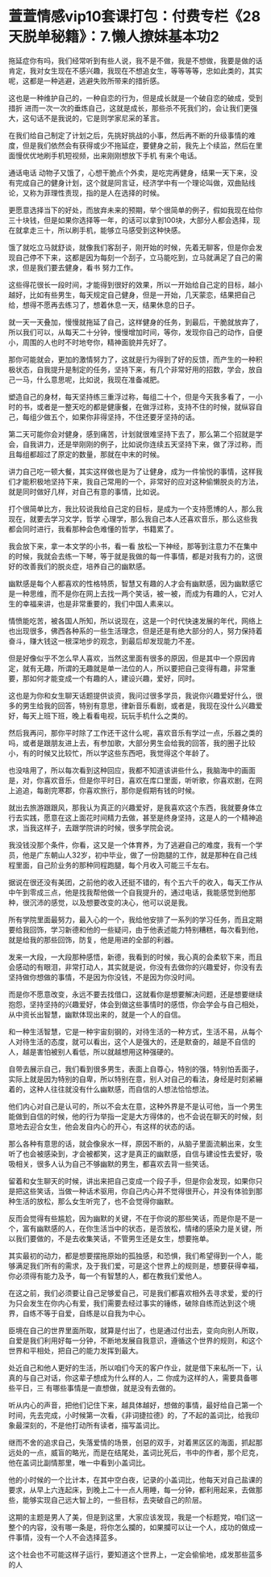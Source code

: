 # 萱萱情感vip10套课打包：付费专栏《28天脱单秘籍》：7.懒人撩妹基本功2

拖延症你有吗，我们经常听到有些人说，我不是不做，我是不想做，我要是做的话肯定，我对女生现在不感兴趣，我现在不想追女生，等等等等，忠如此类的，其实呢，这都是一种逃避，逃避失败所带来的措折感。

这也是一种维护自己的，一种自恋的行为，但是成长就是一个破自恋的破成，受到措折 进而一次一次的垂炼自己，这就是成长，那些杀不死我们的，会让我们更强大，这句话不是我说的，它是则学家尼采的革言。

在我们给自己制定了计划之后，先挑好挑战的小事，然后再不断的升级事情的难度，但是我们依然会有获得或少不拖延症，要健身之前，我先上个续监，然后在里面慢优优地刷手机短视频，出来刚刚想放下手机 有来个电话。

通话电话 动物子又饿了，心想干脆点个外卖，是吃完再健身，结果一天下来，没有完成自己的健身计划，这个就是同言证，经济学中有一个理论叫做，双曲贴线论，又称为菲理性责现，指的是人在选择的时候。

更愿意选择当下的好处，而放弃未来的预期，举个很简单的例子，假如我现在给你三十块钱，但是如果你选择等一年，的话可以拿到100块，大部分人都会选择，现在就拿走三十，所以刷手机，能够立马感受到这种快感。

饿了就吃立马就舒谈，就像我们客刮子，刚开始的时候，先着无聊客，但是你会发现自己停不下来，这都是因为每刻一个刮子，立马能吃到，立马就满足了自己的需求，但是我们要去健身，看书 努力工作。

这些得花很长一段时间，才能得到很好的效果，所以一开始给自己定的目标，越小越好，比如有些男生，每天规定自己健身，但是一开始，几天蒙恋，结果把自己给，想得不愿再去练习了，想着休息一天，结果休息的日子。

就一天一天叠加，慢慢就拖延了自己，这样健身的任务，到最后，干脆就放弃了，所以我们可以，从每天二十分钟，慢慢增加时间，等你，发现你自己的动作，自便小，周围的人也时不时地夸你，精神面貌并先好了。

那你可能就会，更加的激情努力了，这就是行为得到了好的反馈，而产生的一种积极状态，自我提升是制定的任务，坚持下来，有几个非常好用的招数，学会，放自己一马，什么意思呢，比如说，我现在准备减肥。

塑造自己的身材，每天坚持练三重浮过称，每组二十个，但是今天我多看了，一小时的书，或者是一整天吃的都是健康餐，在做浮过称，支持不住的时候，就纵容自己，每组少做五个，如果你非得坚持，不住还要牙坚持的话。

第二天可能你会对健身，感到痛苦，计划就很难坚持下去了，那么第二个招就是学会，自我讲力，还是举刚刚的例子，比如说你连续五天坚持下来，做了浮过称，而且每组都超过了原定的数量，那就在中末的时候。

讲力自己吃一顿大餐，其实这样做也是为了让健身，成为一件愉悦的事情，这样我们才能积极地坚持下来，我自己常用的一个，非常好的应对这种偷懒脱炎的方法，就是同时做好几样，对自己有意的事情，比如说。

打个很简单比方，我比较说我给自己定的目标，是成为一个支持愿博的人，那么我现在，就要去学习文学，哲学 心理学，那么我自己本人还喜欢音乐，那么这些我都会同时进行，我看那种会色难懂的哲学，书籍累了。

我会放下来，拿一本文学的小书，看一看 放松一下神经，那等到注意力不在集中的时候，我就会去练一下琴，等于就是我做的每一件事情，都是对我有力的，这很好的改善我们的脱炎症，培养自己的幽默感。

幽默感是每个人都喜欢的性格特质，智慧又有趣的人才会有幽默感，因为幽默感它是一种思维，而不是你在网上去找一两个笑话，被一被，而成为有趣的人，它对人生的幸福来讲，也是非常重要的，我们中国人素来以。

情愤能吃苦，被各国人所知，所以说现在，这是一个时代快速发展的年代，网络上也出现很多，佛西各种系的一些生活理念，但是还是有绝大部分的人，努力保持着奋斗，赚大钱这一根深地步的观念，到最后却发现能力不差。

但是好像似乎不怎么早人喜欢，当然这里面有很多的原因，但是其中一个原因肯定，就有无趣，所谓的无趣就是单一法位的人，所以要把自己变得有趣，非常重要，那如何才能变成一个有趣的人，建设兴趣，爱好，同时。

这也是为你和女生聊天话题提供谈资，我问过很多学员，我说你兴趣爱好什么，很多的男生给我的回答，特别有意思，律新音乐看剧，或者是，我现在没什么兴趣爱好，每天上班下班，晚上看看电视，玩玩手机什么之类的。

然后我再问，那你平时除了工作还干这什么呢，喜欢音乐有学过一点，乐器之类的吗，或者是跟朋友进上去，有参加歌，大部分男生会给我的回答，我的圈子比较小，有的时候又比较忙，所以学这些东西吧，我觉得这个年龄了。

也没啥用了，所以每次看到这种回应，我都不知道该讲些什么，我脑海中的画面是，对，你喜欢音乐，但是你平时日，喜欢在库口里面，听听歌，你喜欢剧，在网上追追，每剧完寒郡，你喜欢旅行，那你是假期有钱的时候。

就出去旅游跟跟风，那我认为真正的兴趣爱好，是我喜欢这个东西，我就要身体立行去实践，愿意在这上面花时间精力去做，甚至是终身坚持，这是人的一个精神追求，当我这样子，去跟学院讲的时候，很多学院会说。

我没钱没那个条件，你看，这又是一个体育养，为了逃避自己的难度，我有一个学员，他是广东朝山人32岁，初中毕业，做了一份跑腿的工作，就是那种在自己线程里面，自己阶业务的那种同程跑腿，每个月收入可能三千左右。

据说在很还没有美团，之前他的收入还挺不错的，有个五六千的收入，每天工作从中午到零成三点，他是找我帮他做一个自我提升的，通过电话，我能感觉到他那种，很沉沛的感觉，以及想要改变的决心，他可以说是我。

所有学院里面最努力，最入心的一个，我给他安排了一系列的学习任务，而且定期要给我回饰，学习新德和他的一些疑问，由于他表述能力特别糟糕，每次看到他，就是给我的那些回饰，防复，他是用进的全部的利器。

发来一大段，一大段那种感悟，新德，我看到的时候，我心真的会柔软下来，而且会感动的有眼泪，非常打动人，其实就是说，你没有去做你的兴趣爱好，你没有去坚持做你想做的事情，不是因为你没钱，不是因为你没时间。

而是你不愿意改变，永远不要去找借口，这就看你是想要解决问题，还是想要继续抱怨，坚持坚持的兴趣爱好，体会到做这些事情时的感悟，你会学会与自己相处，从中资长出智慧，幽默体现出来的，就是一个人的自信。

和一种生活智慧，它是一种宇宙刻钢的，对待生活的一种方式，生活不易，从每个人对待生活的态度，就可以看出，这个人是强大的，还是默奋的，越是不自信的人，越是害怕被别人看低，所以就越想用这种强硬的。

自带去展示自己，我们看到很多男生，表面上自尊心，特别的强，特别怕丢面子，实际上就是因为特别的自卑，所以特别在意，别人对自己的看法，身经是时刻紧繃着的，这种人往往就没有什么幽默感，而自信的人想法恰恰想法。

他们内心对自己是认可的，所以不会太在意，这种外界是不是认可他，当一个男生能做到自信的时候，他的行为举指一定是大方得体的，也不会说在聊天的时候，刻意地去迎合女生，他会发自内心的开心，有这样的状态的话。

那么各种有意思的话，就会像泉水一样，原因不断的，从脑子里面流躺出来，女生听了也会被感染到，才会被都笑，这才是真正的幽默感，自信与建设性去爱好，吸吸相关，很多人认为自己不够幽默的男生，都喜欢去背一些笑话。

留着和女生聊天的时候，讲出来把自己变成一个段子手，但是你会发现，如果你只是把这些笑话，当做一种话术驱用，你自己内心并不觉得很开心，并没有体验到那种生活的放松，那么女生听完了，也不会觉得你幽默。

反而会觉得有些尴尬，因为幽默的关键，不在于你说的那些笑话，而是你是不是一个，富有幽默感的人，在你生活当中的状态，是否放松，情绪的感染力是关键，所以我们要做的，不是去收集笑话，不管男生还是女生，想要拖单。

其实最初的动力，都是想要摆拖原始的孤独感，和恐惧，我们希望得到一个人，能够满足我们所有的需求，及于我们爱，可是这个世界上的规则是，想要获得幸福，你必须得有能力及予，每一个有智慧的人，都在教我们爱他人。

在这之前，我们必须要让自己足够爱自己，可是我们都喜欢相外去寻求爱，爱的行为只会发生在你内心有爱，我们需要去经过事实的锤练，破除自练而达到这个境界，自练不等于自爱，自练是以自我为中心。

臣境在自己的世界里面所取，就算是付出了，也是通过付出去，变向向别人所取，自爱是我们利用好每一分钟，不断地发展自我意识，遵循这个世界的规则，和这个世界和平相处，把自己的能力发挥到最大。

处近自己和他人更好的生活，所以咱们今天的客户作业，就是借下来私所一下，认真的与自己对话，你这辈子想成为什么样的人，二 你成为这样的人，需要具备哪些平日，三 有哪些事情是一直想做，就是没有去做的。

听从内心的声音，把他们记住下来，越具体越好，想做的事情，最好给自己第一个时间，先去完成，小时候第一次看，《非词捷拉德》的，了不起的盖词比，给我印象最深刻的，不是他打动所有读者，描写盖词比。

继而不舍的追求自己，失落爱情的场景，创惡的双手，对着黑区区的海面，抓起那远处的一点，威盲的略光，而是在结尾处，盖词比死后，书中的作者，那个尼克，他在盖词比副情那里，唯一中看到小盖词比。

他的小时候的一个比计本，在其中空白夜，记录的小盖词比，他每天对自己盐课的要求，从早上六连起床，到晚上二十一点人用睡，每一分钟，都利用起来，去做那些，能够实现自己远大智上的，一些目标，去突破自己的阶层。

这期的主题是男人了美，但是到这里，大家应该发现，我是一个标题党，咱们这一整个的内容，没有哪一条是，将你怎么攔的，如果攔可以让一个人，成功的做成一件事情，没有一个人不会选择蓝多。

这个社会也不可能这样子运行，要知道这个世界上，一定会偷偷地，成发那些蓝多的人